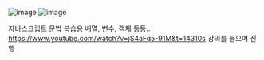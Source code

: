 ![image](https://github.com/kssosoy/BlackJack/assets/92496809/7ee30ef1-abfb-4622-b85a-9780c7ad5373)
![image](https://github.com/kssosoy/BlackJack/assets/92496809/e721a265-f2c7-4162-85ec-784b0cdbc4c4)


자바스크립트 문법 복습용
배열, 변수, 객체 등등..
https://www.youtube.com/watch?v=jS4aFq5-91M&t=14310s
강의를 들으며 진행
